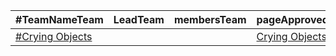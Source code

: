 
| #TeamNameTeam | LeadTeam | membersTeam | pageApproved? |
|---------------|----------|-------------|---------------|
| [#Crying Objects](http://example.com) | | | [Crying Objects](./Teams/CryingObjects/ABOUT.md) | |